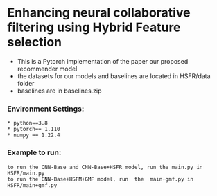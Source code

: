 # Enhancing neural collaborative filtering using Hybrid Feature selection
- This is a Pytorch implementation of the paper our proposed recommender model
- the datasets for our models and baselines are located in HSFR/data folder 
- baselines are in baselines.zip



### Environment Settings:

```
* python==3.8
* pytorch== 1.110
* numpy == 1.22.4 
```

### Example to run:
```
to run the CNN-Base and CNN-Base+HSFR model, run the main.py in HSFR/main.py
to run the CNN-Base+HSFM+GMF model, run  the  main+gmf.py in HSFR/main+gmf.py
```
